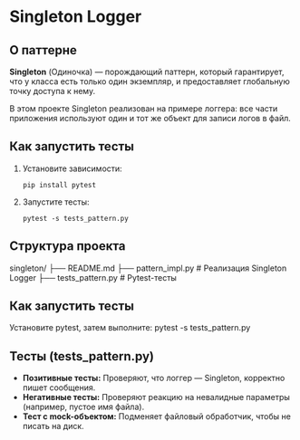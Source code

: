 # Singleton Logger

## О паттерне

**Singleton** (Одиночка) — порождающий паттерн, который гарантирует, что у класса есть только один экземпляр, и предоставляет глобальную точку доступа к нему.

В этом проекте Singleton реализован на примере логгера: все части приложения используют один и тот же объект для записи логов в файл.

## Как запустить тесты

1. Установите зависимости:
    ```
    pip install pytest
    ```
2. Запустите тесты:
    ```
    pytest -s tests_pattern.py
    ```

## Структура проекта

singleton/
├── README.md
├── pattern_impl.py # Реализация Singleton Logger
├── tests_pattern.py # Pytest-тесты


## Как запустить тесты
Установите pytest, затем выполните:
pytest -s tests_pattern.py


## Тесты (tests_pattern.py)

- **Позитивные тесты:** Проверяют, что логгер — Singleton, корректно пишет сообщения.
- **Негативные тесты:** Проверяют реакцию на невалидные параметры (например, пустое имя файла).
- **Тест с mock-объектом:** Подменяет файловый обработчик, чтобы не писать на диск.
